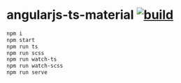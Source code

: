 # angularjs-ts-material [![build](https://travis-ci.org/daggerok/angularjs.svg?branch=angularjs-ts-material)](https://travis-ci.org/daggerok/angularjs)

```bash
npm i
npm start
npm run ts
npm run scss
npm run watch-ts
npm run watch-scss
npm run serve
```
